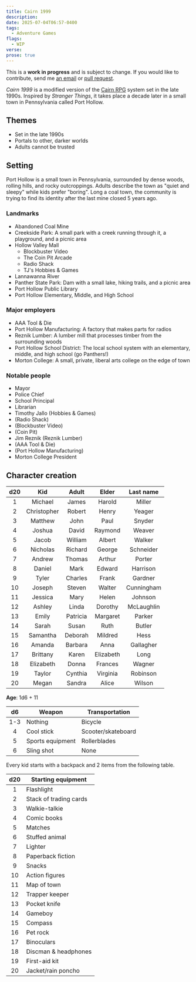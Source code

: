 ```yaml
---
title: Cairn 1999
description:
date: 2025-07-04T06:57-0400
tags:
  - Adventure Games
flags:
  - WIP
verse:
prose: true
---
```


<call-out type="info">

This is a **work in progress** and is subject to change. If you would like to
contribute, send me
[an email](mailto:sean@seanmcp.com&subject=Cairn%201999%20Contribution) or
[pull request](https://github.com/seanmcp/seanmcp.com/pulls/).

</call-out>

_Cairn 1999_ is a modified version of the [Cairn RPG](https://cairnrpg.com/)
system set in the late 1990s. Inspired by _Stranger Things_, it takes place a
decade later in a small town in Pennsylvania called Port Hollow.

## Themes

- Set in the late 1990s
- Portals to other, darker worlds
- Adults cannot be trusted

## Setting

Port Hollow is a small town in Pennsylvania, surrounded by dense woods, rolling
hills, and rocky outcroppings. Adults describe the town as "quiet and sleepy"
while kids prefer "boring". Long a coal town, the community is trying to find
its identity after the last mine closed 5 years ago.

### Landmarks

- Abandoned Coal Mine
- Creekside Park: A small park with a creek running through it, a playground,
  and a picnic area
- Hollow Valley Mall
  - Blockbuster Video
  - The Coin Pit Arcade
  - Radio Shack
  - TJ's Hobbies & Games
- Lannawanna River
- Panther State Park: Dam with a small lake, hiking trails, and a picnic area
- Port Hollow Public Library
- Port Hollow Elementary, Middle, and High School

### Major employers

- AAA Tool & Die
- Port Hollow Manufacturing: A factory that makes parts for radios
- Reznik Lumber: A lumber mill that processes timber from the surrounding woods
- Port Hollow School District: The local school system with an elementary,
  middle, and high school (go Panthers!)
- Morton College: A small, private, liberal arts college on the edge of town

### Notable people

- Mayor
- Police Chief
- School Principal
- Librarian
- Timothy Jallo (Hobbies & Games)
- (Radio Shack)
- (Blockbuster Video)
- (Coin Pit)
- Jim Reznik (Reznik Lumber)
- (AAA Tool & Die)
- (Port Hollow Manufacturing)
- Morton College President

## Character creation

| d20 |     Kid     |  Adult   |   Elder   | Last name  |
| :-: | :---------: | :------: | :-------: | :--------: |
|  1  |   Michael   |  James   |  Harold   |   Miller   |
|  2  | Christopher |  Robert  |   Henry   |   Yeager   |
|  3  |   Matthew   |   John   |   Paul    |   Snyder   |
|  4  |   Joshua    |  David   |  Raymond  |   Weaver   |
|  5  |    Jacob    | William  |  Albert   |   Walker   |
|  6  |  Nicholas   | Richard  |  George   | Schneider  |
|  7  |   Andrew    |  Thomas  |  Arthur   |   Porter   |
|  8  |   Daniel    |   Mark   |  Edward   |  Harrison  |
|  9  |    Tyler    | Charles  |   Frank   |  Gardner   |
| 10  |   Joseph    |  Steven  |  Walter   | Cunningham |
| 11  |   Jessica   |   Mary   |   Helen   |  Johnson   |
| 12  |   Ashley    |  Linda   |  Dorothy  | McLaughlin |
| 13  |    Emily    | Patricia | Margaret  |   Parker   |
| 14  |    Sarah    |  Susan   |   Ruth    |   Butler   |
| 15  |  Samantha   | Deborah  |  Mildred  |    Hess    |
| 16  |   Amanda    | Barbara  |   Anna    | Gallagher  |
| 17  |  Brittany   |  Karen   | Elizabeth |    Long    |
| 18  |  Elizabeth  |  Donna   |  Frances  |   Wagner   |
| 19  |   Taylor    | Cynthia  | Virginia  |  Robinson  |
| 20  |    Megan    |  Sandra  |   Alice   |   Wilson   |

**Age**: 1d6 + 11

| d6  | Weapon           | Transportation     |
| :-: | ---------------- | ------------------ |
| 1-3 | Nothing          | Bicycle            |
|  4  | Cool stick       | Scooter/skateboard |
|  5  | Sports equipment | Rollerblades       |
|  6  | Sling shot       | None               |

Every kid starts with a backpack and 2 items from the following table.

| d20 | Starting equipment     |
| :-: | ---------------------- |
|  1  | Flashlight             |
|  2  | Stack of trading cards |
|  3  | Walkie-talkie          |
|  4  | Comic books            |
|  5  | Matches                |
|  6  | Stuffed animal         |
|  7  | Lighter                |
|  8  | Paperback fiction      |
|  9  | Snacks                 |
| 10  | Action figures         |
| 11  | Map of town            |
| 12  | Trapper keeper         |
| 13  | Pocket knife           |
| 14  | Gameboy                |
| 15  | Compass                |
| 16  | Pet rock               |
| 17  | Binoculars             |
| 18  | Discman & headphones   |
| 19  | First-aid kit          |
| 20  | Jacket/rain poncho     |
